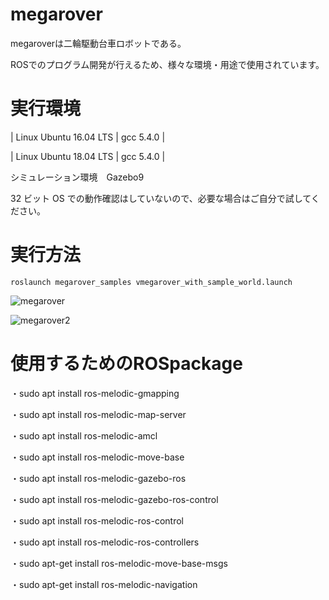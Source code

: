 # megarover

megaroverは二輪駆動台車ロボットである。

ROSでのプログラム開発が行えるため、様々な環境・用途で使用されています。

# 実行環境


| Linux Ubuntu 16.04 LTS |                   gcc 5.4.0                    |

| Linux Ubuntu 18.04 LTS |                   gcc 5.4.0                    |

シミュレーション環境　Gazebo9

32 ビット OS での動作確認はしていないので、必要な場合はご自分で試してください。



# 実行方法

```
roslaunch megarover_samples vmegarover_with_sample_world.launch
```

![megarover](https://user-images.githubusercontent.com/65348333/117230798-c9260800-ae58-11eb-8388-f78920fba7c7.png)

![megarover2](https://user-images.githubusercontent.com/65348333/117230794-c6c3ae00-ae58-11eb-8431-25347d852faf.png)

# 使用するためのROSpackage

・sudo apt install ros-melodic-gmapping

・sudo apt install ros-melodic-map-server

・sudo apt install ros-melodic-amcl

・sudo apt install ros-melodic-move-base

・sudo apt install ros-melodic-gazebo-ros

・sudo apt install ros-melodic-gazebo-ros-control 

・sudo apt install ros-melodic-ros-control

・sudo apt install ros-melodic-ros-controllers

・sudo apt-get install ros-melodic-move-base-msgs

・sudo apt-get install ros-melodic-navigation
